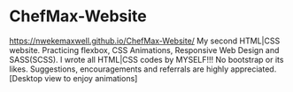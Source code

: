 ﻿# ChefMax-Website
https://nwekemaxwell.github.io/ChefMax-Website/
My second HTML|CSS website. 
Practicing flexbox, CSS Animations, Responsive Web Design and SASS(SCSS).
I wrote all HTML|CSS codes by MYSELF!!!
No bootstrap or its likes.
Suggestions, encouragements and referrals are highly appreciated.
[Desktop view to enjoy animations]

